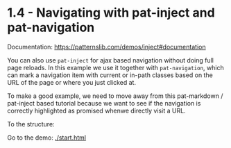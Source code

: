 # 1.4 - Navigating with pat-inject and pat-navigation

Documentation: https://patternslib.com/demos/inject#documentation

You can also use ``pat-inject`` for ajax based navigation without doing full page reloads.
In this example we use it together with ``pat-navigation``, which can mark a navigation item with current or in-path classes based on the URL of the page or where you just clicked at.

To make a good example, we need to move away from this pat-markdown / pat-inject based tutorial because we want to see if the navigation is correctly highlighted as promised whenwe directly visit a URL.

To the structure:




Go to the demo: <a href="/1.04/start.html">./start.html</a>

